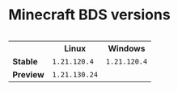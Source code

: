 # Minecraft BDS versions

<table align="right">
  <tr><th></th><th><strong>Linux</strong></th><th><strong>Windows</strong></th></tr>
<tr><td><strong>Stable</strong></td>
<td>
<code>1.21.120.4</code>
</td>
<td>
<code>1.21.120.4</code>
</td>
</tr>
<tr><td><strong>Preview</strong></td>
<td>
<code>1.21.130.24</code>
</td>
<td>
<code></code>
</td>
</tr>
</table>


